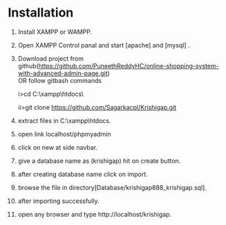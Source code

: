 # Installation

1. Install XAMPP or WAMPP.

2. Open XAMPP Control panal and start [apache] and [mysql] .

3. Download project from github(https://github.com/PuneethReddyHC/online-shopping-system-with-advanced-admin-page.git)  
    OR follow gitbash commands
    
    i>cd C:\\xampp\htdocs\
    
    ii>git clone https://github.com/Sagarkacpl/Krishigap.git
    
4. extract files in C:\\xampp\htdocs\.

5. open link localhost/phpmyadmin

6. click on new at side navbar.

7. give a database name as (krishigap) hit on create button.

8. after creating database name click on import.

9. browse the file in directory[Database/krishigap888_krishigap.sql].

10. after importing successfully.

11. open any browser and type http://localhost/krishigap.

